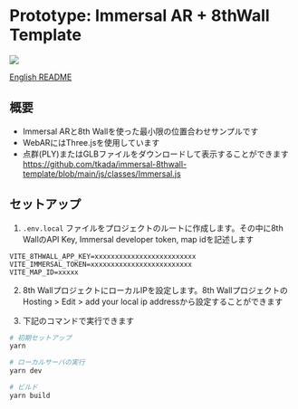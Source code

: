 # Prototype: Immersal AR + 8thWall Template

![](immersal.gif)

[English README](readme.md)


## 概要
- Immersal ARと8th Wallを使った最小限の位置合わせサンプルです
- WebARにはThree.jsを使用しています
- 点群(PLY)またはGLBファイルをダウンロードして表示することができます<br>
https://github.com/tkada/immersal-8thwall-template/blob/main/js/classes/Immersal.js


## セットアップ

1. `.env.local` ファイルをプロジェクトのルートに作成します。その中に8th WallのAPI Key, Immersal developer token, map idを記述します

```
VITE_8THWALL_APP_KEY=xxxxxxxxxxxxxxxxxxxxxxxxx
VITE_IMMERSAL_TOKEN=xxxxxxxxxxxxxxxxxxxxxxxxx
VITE_MAP_ID=xxxxx
```

2. 8th WallプロジェクトにローカルIPを設定します。8th WallプロジェクトのHosting > Edit > add your local ip addressから設定することができます

3. 下記のコマンドで実行できます

```bash
# 初期セットアップ
yarn

# ローカルサーバの実行
yarn dev

# ビルド
yarn build
```
